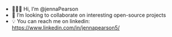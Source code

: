 - 👩🏼‍💻 Hi, I’m @jennaPearson
- 🔮 I’m looking to collaborate on interesting open-source projects
- 💡 You can reach me on linkedin: https://www.linkedin.com/in/jennapearson5/

<!---
jennaPearson/jennaPearson is a ✨ special ✨ repository because its `README.md` (this file) appears on your GitHub profile.
You can click the Preview link to take a look at your changes.
--->
